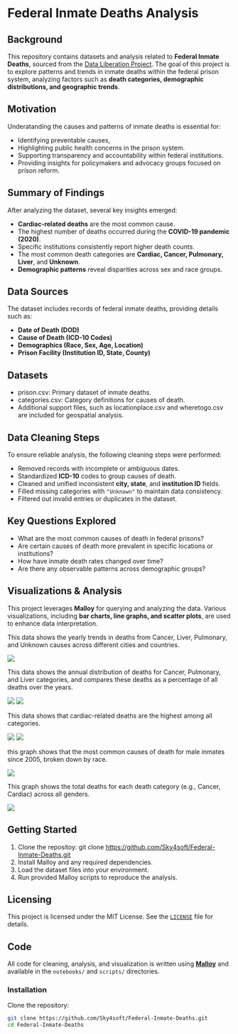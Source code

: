# Federal Inmate Deaths Analysis

## Background
This repository contains datasets and analysis related to **Federal Inmate Deaths**, sourced from the [Data Liberation Project](https://github.com/Sky4soft/Federal-Inmate-Deaths). The goal of this project is to explore patterns and trends in inmate deaths within the federal prison system, analyzing factors such as **death categories, demographic distributions, and geographic trends**.

## Motivation
Underatanding the causes and patterns of inmate deaths is essential for:
- Identifying preventable causes,
- Highlighting public health concerns in the prison system.
- Supporting transparency and accountability within federal institutions.
- Providing insights for policymakers and advocacy groups focused on prison reform.

## Summary of Findings
After analyzing the dataset, several key insights emerged:
- **Cardiac-related deaths** are the most common cause.
- The highest number of deaths occurred during the **COVID-19 pandemic (2020)**.
- Specific institutions consistently report higher death counts.
- The most common death categories are **Cardiac, Cancer, Pulmonary, Liver**, and **Unknown**.
- **Demographic patterns** reveal disparities across sex and race groups.

## Data Sources  
The dataset includes records of federal inmate deaths, providing details such as:  
- **Date of Death (DOD)**  
- **Cause of Death (ICD-10 Codes)**  
- **Demographics (Race, Sex, Age, Location)**  
- **Prison Facility (Institution ID, State, County)**  

## Datasets
- prison.csv: Primary dataset of inmate deaths.
- categories.csv: Category definitions for causes of death.
- Additional support files, such as locationplace.csv and wheretogo.csv are included for geospatial analysis.

## Data Cleaning Steps
To ensure reliable analysis, the following cleaning steps were performed:
- Removed records with incomplete or ambiguous dates.
- Standardized **ICD-10** codes to group causes of death.
- Cleaned and unified inconsistent **city, state**, and **institution ID** fields.
- Filled missing categories with `"Unknown"` to maintain data consistency.
- Filtered out invalid entries or duplicates in the dataset.

## Key Questions Explored  
- What are the most common causes of death in federal prisons?  
- Are certain causes of death more prevalent in specific locations or institutions?  
- How have inmate death rates changed over time?  
- Are there any observable patterns across demographic groups?  

## Visualizations & Analysis  
This project leverages **Malloy** for querying and analyzing the data. Various visualizations, including **bar charts, line graphs, and scatter plots**, are used to enhance data interpretation.  

This data shows the yearly trends in deaths from Cancer, Liver, Pulmonary, and Unknown causes across different cities and countries.

<img src="./Images/Trend.png">

This data shows the annual distribution of deaths for Cancer, Pulmonary, and Liver categories, and compares these deaths as a percentage of all deaths over the years.

<img src="./Images/Deathdata.png">
<img src="./Images/Death.png">

This data shows that cardiac-related deaths are the highest among all categories.

<img src="./Images/Numberdate.png">
<img src="./Images/Number.png">

this graph shows that the most common causes of death for male inmates since 2005, broken down by race.

<img src="./Images/Race.png">

This graph shows the total deaths for each death category (e.g., Cancer, Cardiac) across all genders.

<img src="./Images/Register.png">

## Getting Started   
1. Clone the repositoy:
git clone https://github.com/Sky4soft/Federal-Inmate-Deaths.git
2. Install Malloy and any required dependencies.
3. Load the dataset files into your environment.
4. Run provided Malloy scripts to reproduce the analysis.
   
## Licensing
This project is licensed under the MIT License. See the [`LICENSE`](LICENSE) file for details.

## Code
 All code for cleaning, analysis, and visualization is written using **[Malloy](https://malloydata.github.io/)** and available in the `notebooks/` and `scripts/` directories. 

### Installation  
Clone the repository:  
```sh
git clone https://github.com/Sky4soft/Federal-Inmate-Deaths.git
cd Federal-Inmate-Deaths

